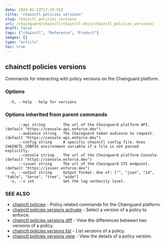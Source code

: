 ```yaml
---
date: 2024-01-23T17:19:55Z
title: "chainctl policies versions"
slug: chainctl_policies_versions
url: /chainguard/chainctl/chainctl-docs/chainctl_policies_versions/
draft: false
tags: ["chainctl", "Reference", "Product"]
images: []
type: "article"
toc: true
---
```

## chainctl policies versions

Commands for interacting with policy versions on the Chainguard platform.

### Options

```
  -h, --help   help for versions
```

### Options inherited from parent commands

```
      --api string        The url of the Chainguard platform API. (default "https://console-api.enforce.dev")
      --audience string   The Chainguard token audience to request. (default "https://console-api.enforce.dev")
      --config string     A specific chainctl config file. Uses CHAINCTL_CONFIG environment variable if a file is not passed explicitly.
      --console string    The url of the Chainguard platform Console. (default "https://console.enforce.dev")
      --issuer string     The url of the Chainguard STS endpoint. (default "https://issuer.enforce.dev")
  -o, --output string     Output format. One of: ["", "json", "id", "table", "terse", "tree", "wide"]
  -v, --v int             Set the log verbosity level.
```

### SEE ALSO

* [chainctl policies](/chainguard/chainctl/chainctl-docs/chainctl_policies/)	 - Policy related commands for the Chainguard platform.
* [chainctl policies versions activate](/chainguard/chainctl/chainctl-docs/chainctl_policies_versions_activate/)	 - Select a version of a policy to enforce.
* [chainctl policies versions diff](/chainguard/chainctl/chainctl-docs/chainctl_policies_versions_diff/)	 - View the differences between two versions of a policy.
* [chainctl policies versions list](/chainguard/chainctl/chainctl-docs/chainctl_policies_versions_list/)	 - List versions of a policy.
* [chainctl policies versions view](/chainguard/chainctl/chainctl-docs/chainctl_policies_versions_view/)	 - View the details of a policy version.

